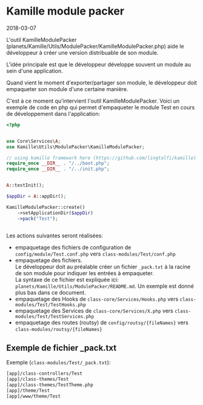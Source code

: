Kamille module packer
===========
2018-03-07



L'outil KamilleModulePacker (planets/Kamille/Utils/ModulePacker/KamilleModulePacker.php)
aide le développeur à créer une version distribuable de son module.


L'idée principale est que le développeur développe souvent un module au sein d'une application.

Quand vient le moment d'exporter/partager son module, le développeur doit empaqueter son module
d'une certaine manière.

C'est à ce moment qu'intervient l'outil KamilleModulePacker.
Voici un exemple de code en php qui permet d'empaqueter le module Test en cours de développement
dans l'application:


```php
<?php


use Core\Services\A;
use Kamille\Utils\ModulePacker\KamilleModulePacker;

// using kamille framework here (https://github.com/lingtalfi/kamille)
require_once __DIR__ . "/../boot.php";
require_once __DIR__ . "/../init.php";


A::testInit();

$appDir = A::appDir();

KamilleModulePacker::create()
    ->setApplicationDir($appDir)
    ->pack("Test");



```

Les actions suivantes seront réalisées:

- empaquetage des fichiers de configuration de `config/module/Test.conf.php` vers `class-modules/Test/conf.php`
- empaquetage des fichiers.<br>
Le développeur doit au préalable créer un fichier `_pack.txt` à la racine de son module pour indiquer les entrées à empaqueter.<br>
La syntaxe de ce fichier est expliquée ici: `planets/Kamille/Utils/ModulePacker/README.md`. Un exemple est donné plus bas dans ce document.
- empaquetage des Hooks de `class-core/Services/Hooks.php` vers `class-modules/Test/TestHooks.php`
- empaquetage des Services de `class-core/Services/X.php` vers `class-modules/Test/TestServices.php`
- empaquetage des routes (routsy) de `config/routsy/{fileNames}` vers `class-modules/routsy/{fileNames}`









Exemple de fichier _pack.txt
-----------------------------

Exemple (`class-modules/Test/_pack.txt`):

```txt
[app]/class-controllers/Test
[app]/class-themes/Test
[app]/class-themes/TestTheme.php
[app]/theme/Test
[app]/www/theme/Test
```




